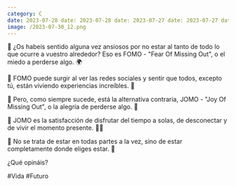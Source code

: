 ```yaml
--- 
category: C 
date: 2023-07-28 date: 2023-07-28 date: 2023-07-27 date: 2023-07-27 date: 2023-07-26 date: 2023-07-26 date: 2023-07-25 date: 2023-07-25 date: 2023-07-24 date: 2023-07-24 date: 2023-07-21 date: 2023-07-21 date: 2023-07-20 date: 2023-07-20 date: 2023-07-19 date: 2023-07-19 date: 2023-07-18 date: 2023-07-18 date: 2023-07-17 date: 2023-07-17 date: 2023-07-14 date: 2023-07-14 date: 2023-07-13 date: 2023-07-13 date: 2023-07-12 
image: /2023-07-30_12.png 
--- 
```


🔵 ¿Os habeis sentido alguna vez ansiosos por no estar al tanto de todo lo que ocurre a vuestro alrededor? Eso es FOMO - "Fear Of Missing Out", o el miedo a perderse algo. 🌍

🔵 FOMO puede surgir al ver las redes sociales y sentir que todos, excepto tú, están viviendo experiencias increíbles. 📱

🔵 Pero, como siempre sucede, está la alternativa contraria, JOMO - "Joy Of Missing Out", o la alegría de perderse algo. 🎈

🔵 JOMO es la satisfacción de disfrutar del tiempo a solas, de desconectar y de vivir el momento presente. 🧘‍♀️

🔵 No se trata de estar en todas partes a la vez, sino de estar completamente donde eliges estar. 📍

¿Qué opináis?

#Vida #Futuro